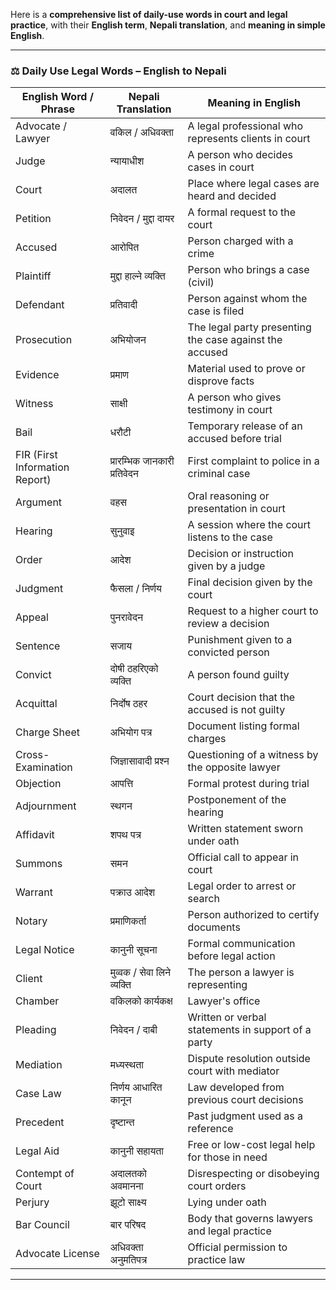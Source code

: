 Here is a **comprehensive list of daily-use words in court and legal practice**, with their **English term**, **Nepali translation**, and **meaning in simple English**.

---

### ⚖️ Daily Use Legal Words – English to Nepali

| English Word / Phrase          | Nepali Translation           | Meaning in English                                      |
| ------------------------------ | ---------------------------- | ------------------------------------------------------- |
| Advocate / Lawyer              | वकिल / अधिवक्ता              | A legal professional who represents clients in court    |
| Judge                          | न्यायाधीश                    | A person who decides cases in court                     |
| Court                          | अदालत                        | Place where legal cases are heard and decided           |
| Petition                       | निवेदन / मुद्दा दायर         | A formal request to the court                           |
| Accused                        | आरोपित                       | Person charged with a crime                             |
| Plaintiff                      | मुद्दा हाल्ने व्यक्ति        | Person who brings a case (civil)                        |
| Defendant                      | प्रतिवादी                    | Person against whom the case is filed                   |
| Prosecution                    | अभियोजन                      | The legal party presenting the case against the accused |
| Evidence                       | प्रमाण                       | Material used to prove or disprove facts                |
| Witness                        | साक्षी                       | A person who gives testimony in court                   |
| Bail                           | धरौटी                        | Temporary release of an accused before trial            |
| FIR (First Information Report) | प्रारम्भिक जानकारी प्रतिवेदन | First complaint to police in a criminal case            |
| Argument                       | वहस                          | Oral reasoning or presentation in court                 |
| Hearing                        | सुनुवाइ                      | A session where the court listens to the case           |
| Order                          | आदेश                         | Decision or instruction given by a judge                |
| Judgment                       | फैसला / निर्णय               | Final decision given by the court                       |
| Appeal                         | पुनरावेदन                    | Request to a higher court to review a decision          |
| Sentence                       | सजाय                         | Punishment given to a convicted person                  |
| Convict                        | दोषी ठहरिएको व्यक्ति         | A person found guilty                                   |
| Acquittal                      | निर्दोष ठहर                  | Court decision that the accused is not guilty           |
| Charge Sheet                   | अभियोग पत्र                  | Document listing formal charges                         |
| Cross-Examination              | जिज्ञासावादी प्रश्न          | Questioning of a witness by the opposite lawyer         |
| Objection                      | आपत्ति                       | Formal protest during trial                             |
| Adjournment                    | स्थगन                        | Postponement of the hearing                             |
| Affidavit                      | शपथ पत्र                     | Written statement sworn under oath                      |
| Summons                        | समन                          | Official call to appear in court                        |
| Warrant                        | पक्राउ आदेश                  | Legal order to arrest or search                         |
| Notary                         | प्रमाणिकर्ता                 | Person authorized to certify documents                  |
| Legal Notice                   | कानुनी सूचना                 | Formal communication before legal action                |
| Client                         | मुव्वक / सेवा लिने व्यक्ति   | The person a lawyer is representing                     |
| Chamber                        | वकिलको कार्यकक्ष             | Lawyer's office                                         |
| Pleading                       | निवेदन / दाबी                | Written or verbal statements in support of a party      |
| Mediation                      | मध्यस्थता                    | Dispute resolution outside court with mediator          |
| Case Law                       | निर्णय आधारित कानून          | Law developed from previous court decisions             |
| Precedent                      | दृष्टान्त                    | Past judgment used as a reference                       |
| Legal Aid                      | कानुनी सहायता                | Free or low-cost legal help for those in need           |
| Contempt of Court              | अदालतको अवमानना              | Disrespecting or disobeying court orders                |
| Perjury                        | झूटो साक्ष्य                 | Lying under oath                                        |
| Bar Council                    | बार परिषद                    | Body that governs lawyers and legal practice            |
| Advocate License               | अधिवक्ता अनुमतिपत्र          | Official permission to practice law                     |

---

